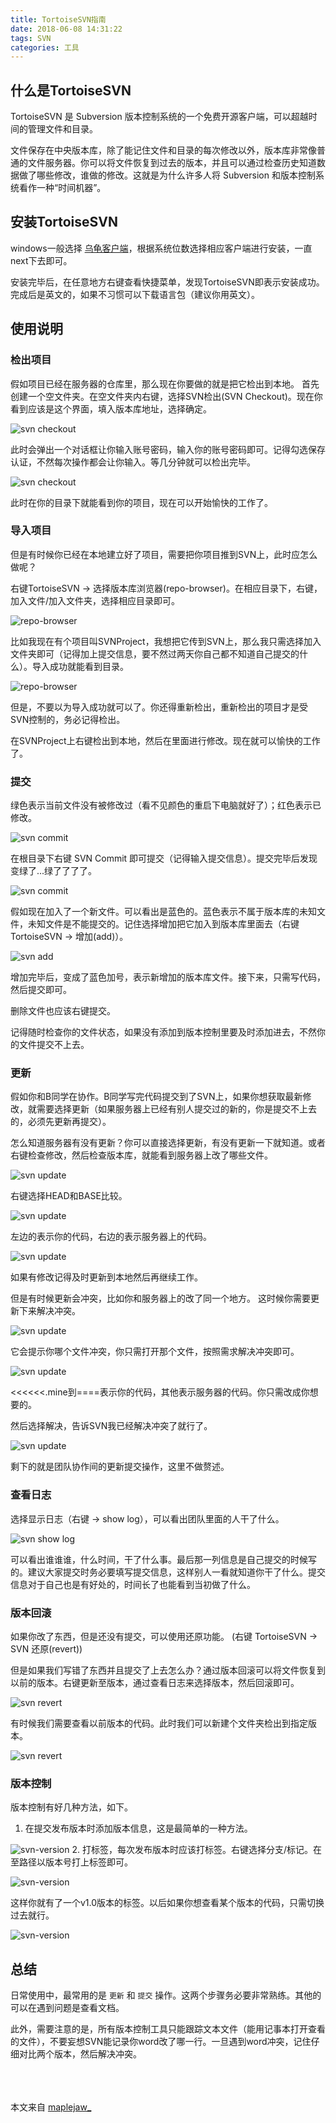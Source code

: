 ```yaml
---
title: TortoiseSVN指南
date: 2018-06-08 14:31:22
tags: SVN
categories: 工具
---
```


## 什么是TortoiseSVN
TortoiseSVN 是 Subversion 版本控制系统的一个免费开源客户端，可以超越时间的管理文件和目录。

文件保存在中央版本库，除了能记住文件和目录的每次修改以外，版本库非常像普通的文件服务器。你可以将文件恢复到过去的版本，并且可以通过检查历史知道数据做了哪些修改，谁做的修改。这就是为什么许多人将 Subversion 和版本控制系统看作一种“时间机器”。


## 安装TortoiseSVN
windows一般选择 [乌龟客户端](https://tortoisesvn.net/downloads.html)，根据系统位数选择相应客户端进行安装，一直next下去即可。

安装完毕后，在任意地方右键查看快捷菜单，发现TortoiseSVN即表示安装成功。完成后是英文的，如果不习惯可以下载语言包（建议你用英文）。


## 使用说明
### 检出项目
假如项目已经在服务器的仓库里，那么现在你要做的就是把它检出到本地。 
首先创建一个空文件夹。在空文件夹内右键，选择SVN检出(SVN Checkout)。现在你看到应该是这个界面，填入版本库地址，选择确定。

![svn checkout](http://blogpic.at15cm.com/svn-checkout.png)

此时会弹出一个对话框让你输入账号密码，输入你的账号密码即可。记得勾选保存认证，不然每次操作都会让你输入。等几分钟就可以检出完毕。

![svn checkout](http://blogpic.at15cm.com/svn-checkout-ok.png)

此时在你的目录下就能看到你的项目，现在可以开始愉快的工作了。


### 导入项目
但是有时候你已经在本地建立好了项目，需要把你项目推到SVN上，此时应怎么做呢？ 

右键TortoiseSVN -> 选择版本库浏览器(repo-browser)。在相应目录下，右键，加入文件/加入文件夹，选择相应目录即可。

![repo-browser](http://blogpic.at15cm.com/repo-browser.png)

比如我现在有个项目叫SVNProject，我想把它传到SVN上，那么我只需选择加入文件夹即可（记得加上提交信息，要不然过两天你自己都不知道自己提交的什么）。导入成功就能看到目录。

![repo-browser](http://blogpic.at15cm.com/repo-browser-ok.png)

但是，不要以为导入成功就可以了。你还得重新检出，重新检出的项目才是受SVN控制的，务必记得检出。

在SVNProject上右键检出到本地，然后在里面进行修改。现在就可以愉快的工作了。 


### 提交
绿色表示当前文件没有被修改过（看不见颜色的重启下电脑就好了）；红色表示已修改。

![svn commit](http://blogpic.at15cm.com/svn-commit.png)

在根目录下右键 SVN Commit 即可提交（记得输入提交信息）。提交完毕后发现变绿了...绿了了了了。

![svn commit](http://blogpic.at15cm.com/svn-commit-panel.png)

假如现在加入了一个新文件。可以看出是蓝色的。蓝色表示不属于版本库的未知文件，未知文件是不能提交的。记住选择增加把它加入到版本库里面去（右键TortoiseSVN -> 增加(add)）。

![svn add](http://blogpic.at15cm.com/svn-add.png)

增加完毕后，变成了蓝色加号，表示新增加的版本库文件。接下来，只需写代码，然后提交即可。 

删除文件也应该右键提交。

记得随时检查你的文件状态，如果没有添加到版本控制里要及时添加进去，不然你的文件提交不上去。


### 更新
假如你和B同学在协作。B同学写完代码提交到了SVN上，如果你想获取最新修改，就需要选择更新（如果服务器上已经有别人提交过的新的，你是提交不上去的，必须先更新再提交）。 

怎么知道服务器有没有更新？你可以直接选择更新，有没有更新一下就知道。或者右键检查修改，然后检查版本库，就能看到服务器上改了哪些文件。

![svn update](http://blogpic.at15cm.com/svn-update.png)

右键选择HEAD和BASE比较。

![svn update](http://blogpic.at15cm.com/svn-update-diff.png)

左边的表示你的代码，右边的表示服务器上的代码。

![svn update](http://blogpic.at15cm.com/svn-update-code.png)

如果有修改记得及时更新到本地然后再继续工作。

但是有时候更新会冲突，比如你和服务器上的改了同一个地方。 
这时候你需要更新下来解决冲突。

![svn update](http://blogpic.at15cm.com/svn-update-conflict.png)

它会提示你哪个文件冲突，你只需打开那个文件，按照需求解决冲突即可。

![svn update](http://blogpic.at15cm.com/svn-update-conflict-code.png)

<<<<<<.mine到====表示你的代码，其他表示服务器的代码。你只需改成你想要的。

然后选择解决，告诉SVN我已经解决冲突了就行了。

![svn update](http://blogpic.at15cm.com/svn-update-conflict-resolved.png)

剩下的就是团队协作间的更新提交操作，这里不做赘述。


### 查看日志
选择显示日志（右键 -> show log），可以看出团队里面的人干了什么。

![svn show log](http://blogpic.at15cm.com/svn-log.png)

可以看出谁谁谁，什么时间，干了什么事。最后那一列信息是自己提交的时候写的。建议大家提交时务必要填写提交信息，这样别人一看就知道你干了什么。提交信息对于自己也是有好处的，时间长了也能看到当初做了什么。


### 版本回滚
如果你改了东西，但是还没有提交，可以使用还原功能。 (右键 TortoiseSVN -> SVN 还原(revert))

但是如果我们写错了东西并且提交了上去怎么办？通过版本回滚可以将文件恢复到以前的版本。右键更新至版本，通过查看日志来选择版本，然后回滚即可。

![svn revert](http://blogpic.at15cm.com/svn-revert.png)

有时候我们需要查看以前版本的代码。此时我们可以新建个文件夹检出到指定版本。

![svn revert](http://blogpic.at15cm.com/svn-checkout-version.png)


### 版本控制
版本控制有好几种方法，如下。

1. 在提交发布版本时添加版本信息，这是最简单的一种方法。 

![svn-version](http://blogpic.at15cm.com/svn-version-info.png)
2. 打标签，每次发布版本时应该打标签。右键选择分支/标记。在至路径以版本号打上标签即可。  

![svn-version](http://blogpic.at15cm.com/svn-version-tag.png)

这样你就有了一个v1.0版本的标签。以后如果你想查看某个版本的代码，只需切换过去就行。

![svn-version](http://blogpic.at15cm.com/svn-version-switch.png)


## 总结
日常使用中，最常用的是 `更新` 和 `提交` 操作。这两个步骤务必要非常熟练。其他的可以在遇到问题是查看文档。

此外，需要注意的是，所有版本控制工具只能跟踪文本文件（能用记事本打开查看的文件），不要妄想SVN能记录你word改了哪一行。一旦遇到word冲突，记住仔细对比两个版本，然后解决冲突。


<br /><br /><br />
本文来自 [maplejaw_](https://blog.csdn.net/maplejaw_/article/details/52874348#%E5%AE%89%E8%A3%85%E8%AF%B4%E6%98%8E)